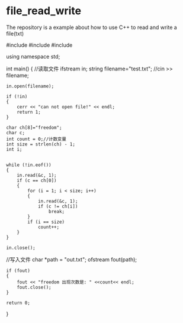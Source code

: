# file_read_write
The repository is a example about how to use C++ to read and write a file(txt)

#include<iostream>
#include<fstream>
#include<string>

using namespace std;

int main()
{
//读取文件
	ifstream in;
	string filename="test.txt";
	//cin >> filename;

	in.open(filename);

	if (!in)
	{
		cerr << "can not open file!" << endl;
		return 1;
	}

	char ch[8]="freedom";
	char c;
	int count = 0;//计数变量
	int size = strlen(ch) - 1;
	int i;
	

	while (!in.eof())
	{
		in.read(&c, 1);
		if (c == ch[0])
		{
			for (i = 1; i < size; i++)
			{
				in.read(&c, 1);
				if (c != ch[i])
					break;
			}
			if (i == size)
				count++;
		}
	}

	in.close();

//写入文件
	char *path = "out.txt";
	ofstream fout(path);

	if (fout)
	{
		fout << "freedom 出现次数是: " <<count<< endl;
		fout.close();
	}

	return 0;
}
